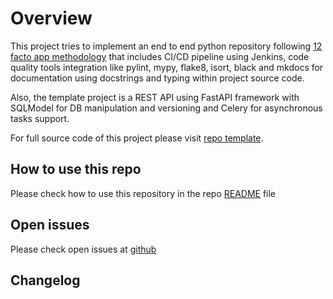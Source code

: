 # Overview

This project tries to implement an end to end python repository following [12 facto app methodology](https://12factor.net/) that includes CI/CD pipeline using Jenkins, code quality tools integration like pylint, mypy, flake8, isort, black and mkdocs for documentation using docstrings and typing within project source code.

Also, the template project is a REST API using FastAPI framework with SQLModel for DB manipulation and versioning and Celery for asynchronous tasks support.

For full source code of this project please visit [repo template](https://github.com/joagonzalez/python-seed/).

## How to use this repo
Please check how to use this repository in the repo [README](https://github.com/joagonzalez/python-seed/blob/master/README.md) file

## Open issues
Please check open issues at [github](https://github.com/joagonzalez/python-seed/issues)

## Changelog
